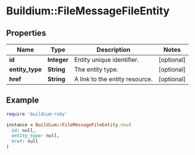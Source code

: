 # Buildium::FileMessageFileEntity

## Properties

| Name | Type | Description | Notes |
| ---- | ---- | ----------- | ----- |
| **id** | **Integer** | Entity unique identifier. | [optional] |
| **entity_type** | **String** | The entity type. | [optional] |
| **href** | **String** | A link to the entity resource. | [optional] |

## Example

```ruby
require 'buildium-ruby'

instance = Buildium::FileMessageFileEntity.new(
  id: null,
  entity_type: null,
  href: null
)
```

